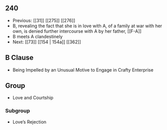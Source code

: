 ## 240
- Previous: [[31]] [[275]] [[276]] 
- B, revealing the fact that she is in love with A, of a family at war with her own, is denied further intercourse with A by her father, [[F-A]]
- B meets A clandestinely
- Next: [[73]] [[154 | 154a]] [[362]] 

## B Clause
- Being Impelled by an Unusual Motive to Engage in Crafty Enterprise

## Group
- Love and Courtship

### Subgroup
- Love’s Rejection

